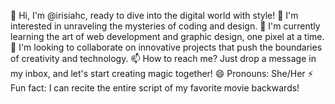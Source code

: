 👋 Hi, I'm @irisiahc, ready to dive into the digital world with style!
👀 I'm interested in unraveling the mysteries of coding and design.
🌱 I'm currently learning the art of web development and graphic design, one pixel at a time.
💞️ I'm looking to collaborate on innovative projects that push the boundaries of creativity and technology.
📫 How to reach me? Just drop a message in my inbox, and let's start creating magic together!
😄 Pronouns: She/Her
⚡ Fun fact: I can recite the entire script of my favorite movie backwards!
